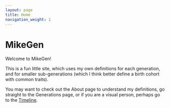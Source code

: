 ```yaml
---
layout: page
title: Home
navigation_weight: 1
---
```

# MikeGen

Welcome to MikeGen!

This is a fun little site, which uses my own definitions for each generation, and for smaller sub-generations (which I think better define a birth cohort with common traits).

You may want to check out the About page to understand my definitions, go straight to the Generations page, or if you are a visual person, perhaps go to the [Timeline](Timeline.md).
